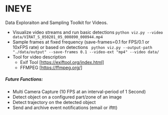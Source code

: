 # INEYE
Data Exploraiton and Sampling Toolkit for Videos. 
- Visualize video streams and run basic detections
  ``` python viz.py --video data/VIRAT_S_050201_05_000890_000944.mp4 ```
- Sample frames at fixed frequency (save-frames=0.1 for FPS/0.1 or 10xFPS rate) or based on detections 
  ``` python viz.py --output-path "./data/output" --save-frames 0.1 --video-ext "mp4" --video data/```
- Tool for video description
  - Exif Tool [https://exiftool.org/index.html]
  - FFMPEG [https://ffmpeg.org/]

##### Future Functions:
- Multi Camera Capture (10 FPS at an interval-period of 1 Second)
- Detect object on a configured part/zone of an image 
- Detect trajectory on the detected object
- Send and archive event notifications (email or ifttt)

